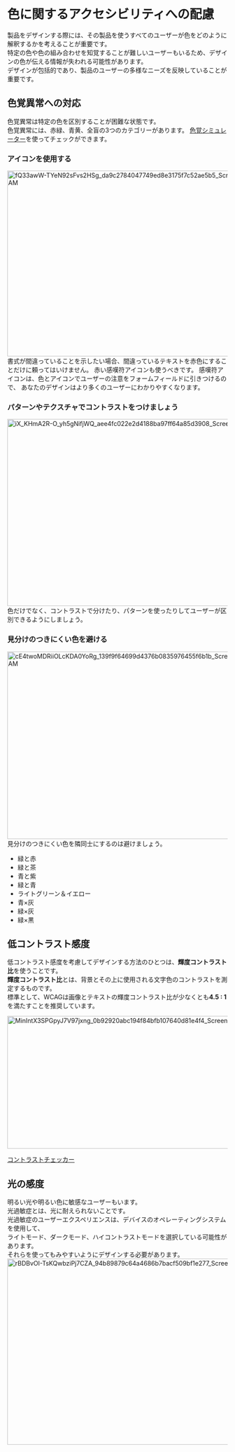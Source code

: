 # 色に関するアクセシビリティへの配慮
製品をデザインする際には、その製品を使うすべてのユーザーが色をどのように解釈するかを考えることが重要です。  
特定の色や色の組み合わせを知覚することが難しいユーザーもいるため、デザインの色が伝える情報が失われる可能性があります。   
デザインが包括的であり、製品のユーザーの多様なニーズを反映していることが重要です。  

## 色覚異常への対応
色覚異常は特定の色を区別することが困難な状態です。  
色覚異常には、赤緑、青黄、全盲の3つのカテゴリーがあります。
[色覚シミュレーター](https://www.color-blindness.com/coblis-color-blindness-simulator/)を使ってチェックができます。  

### アイコンを使用する
<img width="747" height="424" alt="fQ33awW-TYeN92sFvs2HSg_da9c2784047749ed8e3175f7c52ae5b5_Screen-Shot-2021-03-04-at-4 46 43-AM" src="https://github.com/user-attachments/assets/3805d766-2a06-4b8a-875d-e183a6ca6b4e" />
書式が間違っていることを示したい場合、間違っているテキストを赤色にすることだけに頼ってはいけません。  
赤い感嘆符アイコンも使うべきです。  
感嘆符アイコンは、色とアイコンでユーザーの注意をフォームフィールドに引きつけるので、  
あなたのデザインはより多くのユーザーにわかりやすくなります。  

### パターンやテクスチャでコントラストをつけましょう
<img width="752" height="427" alt="iX_KHmA2R-O_yh5gNifjWQ_aee4fc022e2d4188ba97ff64a85d3908_Screen-Shot-2021-03-04-at-4 47 48-AM" src="https://github.com/user-attachments/assets/cf5a5e01-6f6b-43bd-9354-91e7cd664de8" />
色だけでなく、コントラストで分けたり、パターンを使ったりしてユーザーが区別できるようにしましょう。  

### 見分けのつきにくい色を避ける
<img width="748" height="428" alt="cE4twoMDRiiOLcKDA0YoRg_139f9f64699d4376b0835976455f6b1b_Screen-Shot-2021-03-04-at-4 48 50-AM" src="https://github.com/user-attachments/assets/a2eb88cf-95bf-403e-8c3e-cab6d4d5166e" />
見分けのつきにくい色を隣同士にするのは避けましょう。　　

- 緑と赤
- 緑と茶
- 青と紫
- 緑と青
- ライトグリーン＆イエロー
- 青×灰
- 緑×灰
- 緑×黒

## 低コントラスト感度
低コントラスト感度を考慮してデザインする方法のひとつは、**輝度コントラスト比**を使うことです。  
**輝度コントラスト比**とは、背景とその上に使用される文字色のコントラストを測定するものです。  
標準として、WCAGは画像とテキストの輝度コントラスト比が少なくとも**4.5 : 1**を満たすことを推奨しています。 

<img width="1035" height="303" alt="MinIntX3SPGpyJ7V97jxng_0b92920abc194f84bfb107640d81e4f4_Screen-Shot-2021-02-08-at-4 11 15-PM" src="https://github.com/user-attachments/assets/7b837471-795e-44eb-b097-86895704bdbf" />

[コントラストチェッカー](https://webaim.org/resources/contrastchecker/)

## 光の感度
明るい光や明るい色に敏感なユーザーもいます。  
光過敏症とは、光に耐えられないことです。  
光過敏症のユーザーエクスペリエンスは、デバイスのオペレーティングシステムを使用して、  
ライトモード、ダークモード、ハイコントラストモードを選択している可能性があります。  
それらを使ってもみやすいようにデザインする必要があります。  
<img width="755" height="425" alt="rBDBvOI-TsKQwbziPj7CZA_94b89879c64a4686b7bacf509bf1e277_Screen-Shot-2021-03-04-at-4 52 17-AM" src="https://github.com/user-attachments/assets/bf37020d-78ab-432d-bd34-87810df74518" />


